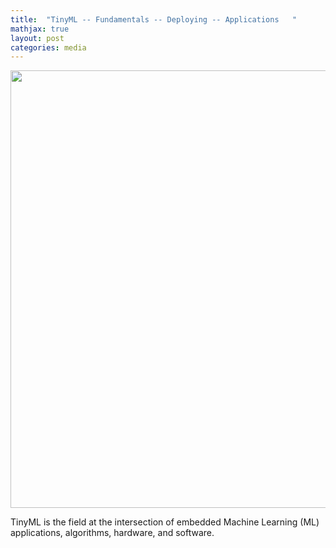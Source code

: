 ```yaml
---
title:  "TinyML -- Fundamentals -- Deploying -- Applications   "
mathjax: true
layout: post
categories: media
---
```


<img src= "https://github.com/Nhiem/tran.github.io/blob/master/tinyml/Binary_Neural_Network/Post_Picture.png?raw=true" width="700" />

TinyML is the field at the intersection of embedded Machine Learning (ML) applications, algorithms, hardware, and software.
